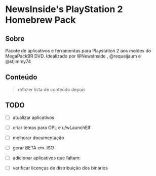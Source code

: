 # NewsInside's PlayStation 2 Homebrew Pack

## Sobre

Pacote de aplicativos e ferramentas para Playstation 2 aos moldes do MegaPackBR DVD.
Idealizado por @NewsInside , @requeijaum e @stjimmy74

## Conteúdo

> refazer lista de conteúdo depois

## TODO

- [ ] atualizar aplicativos
- [ ] criar temas para OPL e u/wLaunchElf
- [ ] melhorar documentação
- [ ] gerar BETA em .ISO
- [ ] adicionar aplicativos que faltam:
- [ ] verificar licenças de distribuição dos binários

	
